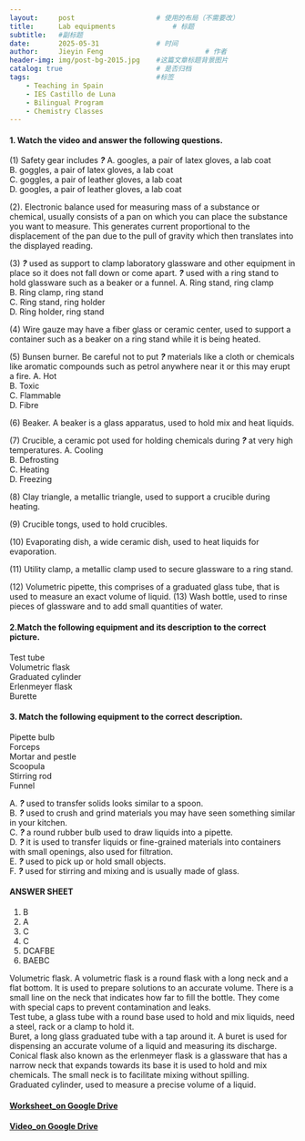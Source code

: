 ```yaml
---
layout:     post   				    # 使用的布局（不需要改）
title:      Lab equipments 				# 标题 
subtitle:   #副标题
date:       2025-05-31 				# 时间
author:     Jieyin Feng 						# 作者
header-img: img/post-bg-2015.jpg 	#这篇文章标题背景图片
catalog: true 						# 是否归档
tags:								#标签
    - Teaching in Spain 
    - IES Castillo de Luna
    - Bilingual Program
    - Chemistry Classes
---
```


#### 1. Watch the video and answer the following questions.
(1) Safety gear includes  ___?___
A. googles, a pair of latex gloves, a lab coat\
B. goggles, a pair of latex gloves, a lab coat\
C. goggles, a pair of leather gloves, a lab coat\
D. googles, a pair of leather gloves, a lab coat

(2). Electronic balance used for measuring mass of a substance or chemical, usually consists of a pan on which you can place the substance you want to measure. This generates current proportional to the displacement of the pan due to the pull of gravity which then translates into the displayed reading.

(3) ___?___ used as support to clamp laboratory glassware and other equipment in place so it does not fall down or come apart.  ___?___  used with a ring stand to hold glassware such as a beaker or a funnel.
A. Ring stand, ring clamp\
B. Ring clamp, ring stand\
C. Ring stand, ring holder\
D. Ring holder, ring stand

(4) Wire gauze may have a fiber glass or ceramic center, used to support a container such as a beaker on a ring stand while it is being heated.

(5) Bunsen burner. Be careful not to put ___?___ materials like a cloth or chemicals like aromatic compounds such as petrol anywhere near it or this may erupt a fire.
A. Hot\
B. Toxic\
C. Flammable\
D. Fibre

(6) Beaker. A beaker is a glass apparatus, used to hold mix and  heat liquids.

(7) Crucible, a ceramic pot used for holding chemicals during  ___?___ at very high temperatures.
A. Cooling\
B. Defrosting\
C. Heating\
D. Freezing

(8) Clay triangle, a metallic triangle, used to support a crucible during heating.

(9) Crucible tongs, used to hold crucibles.

(10) Evaporating dish, a wide ceramic dish, used to heat liquids for evaporation.

(11) Utility clamp, a metallic clamp used to secure glassware to a ring stand.

(12) Volumetric pipette, this comprises of a graduated glass tube, that is used to measure an exact volume of liquid.
(13) Wash bottle, used to rinse pieces of glassware and to add small quantities of water. 

#### 2.Match the following equipment and its description to the correct picture.
Test tube     \
Volumetric flask  \
Graduated cylinder  \
Erlenmeyer flask  \
Burette

#### 3. Match the following equipment to the correct description.

Pipette bulb\
Forceps\
Mortar and pestle\
Scoopula\
Stirring rod\
Funnel

A. ___?___ used to transfer solids looks similar to a spoon.\
B. ___?___ used to crush and grind materials you may have seen something similar in your kitchen.\
C. ___?___ a round rubber bulb used to draw liquids into a pipette.\
D. ___?___ it is used to transfer liquids or fine-grained materials into containers with small openings, also used for filtration.\
E. ___?___ used to pick up or hold small objects.\
F. ___?___ used for stirring and mixing and is usually made of glass.

#### ANSWER SHEET
1. B
3. A
5. C
7. C
12. DCAFBE
13. BAEBC

Volumetric flask. A volumetric flask is a round flask with a long neck and a flat bottom. It is used to prepare solutions to an accurate volume. There is a small line on the neck that indicates how far to fill the bottle. They come with special caps to prevent contamination and leaks.\
Test tube, a glass tube with a round base used to hold and mix liquids, need a steel, rack or a clamp to hold it.\
Buret, a long glass graduated tube with a tap around it. A buret is used for dispensing an accurate volume of a liquid and measuring its discharge.\
Conical flask also known as the erlenmeyer flask is a glassware that has a narrow neck that expands towards its base it is used to hold and mix chemicals. The small neck is to facilitate mixing without spilling.\
Graduated cylinder, used to measure a precise volume of a liquid.


#### [Worksheet_on Google Drive](https://docs.google.com/document/d/14_b0atCoUNQ6h_ZSm5r0Vru8CaWrvStlghI4hTOwcW4/edit?usp=sharing)
#### [Video_on Google Drive](https://www.youtube.com/watch?v=chODOKSPJS4)

